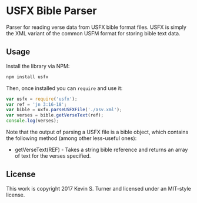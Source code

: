 USFX Bible Parser
=================

Parser for reading verse data from USFX bible format files. USFX is simply the XML variant of the common USFM format for storing bible text data. 

Usage
-----

Install the library via NPM:

```bash
npm install usfx
```

Then, once installed you can `require` and use it:

```javascript
var usfx = require('usfx');
var ref = 'jn 3:16-18';
var bible = uxfx.parseUSFXFile('./asv.xml');
var verses = bible.getVerseText(ref);
console.log(verses);
```
Note that the output of parsing a USFX file is a bible object, which contains the following method (among other less-useful ones):

 + getVerseText(REF) - Takes a string bible reference and returns an array of text for the verses specified.

License
-------
This work is copyright 2017 Kevin S. Turner and licensed under an MIT-style license.
